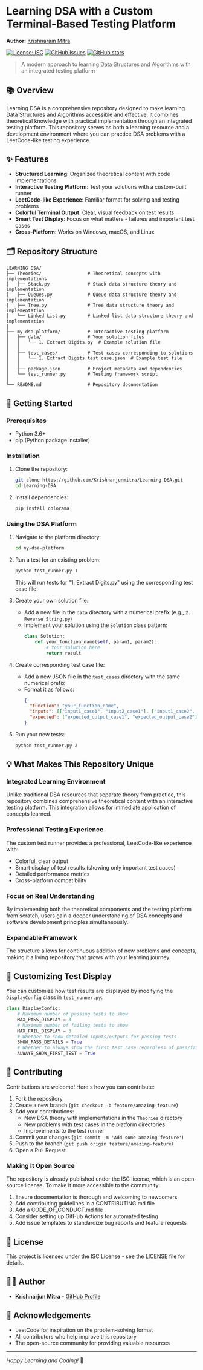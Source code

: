 # Learning DSA with a Custom Terminal-Based Testing Platform

**Author:** [Krishnarjun Mitra](https://github.com/Krishnarjunmitra)

[![License: ISC](https://img.shields.io/badge/License-ISC-blue.svg)](https://opensource.org/licenses/ISC)
[![GitHub issues](https://img.shields.io/github/issues/Krishnarjunmitra/Learning-DSA)](https://github.com/Krishnarjunmitra/Learning-DSA/issues)
[![GitHub stars](https://img.shields.io/github/stars/Krishnarjunmitra/Learning-DSA)](https://github.com/Krishnarjunmitra/Learning-DSA/stargazers)

> A modern approach to learning Data Structures and Algorithms with an integrated testing platform

## 📚 Overview

Learning DSA is a comprehensive repository designed to make learning Data Structures and Algorithms accessible and effective. It combines theoretical knowledge with practical implementation through an integrated testing platform. This repository serves as both a learning resource and a development environment where you can practice DSA problems with a LeetCode-like testing experience.

## ✨ Features

- **Structured Learning**: Organized theoretical content with code implementations
- **Interactive Testing Platform**: Test your solutions with a custom-built runner
- **LeetCode-like Experience**: Familiar format for solving and testing problems
- **Colorful Terminal Output**: Clear, visual feedback on test results
- **Smart Test Display**: Focus on what matters - failures and important test cases
- **Cross-Platform**: Works on Windows, macOS, and Linux

## 🗂️ Repository Structure

```
LEARNING DSA/
├── Theories/                 # Theoretical concepts with implementations
│   ├── Stack.py              # Stack data structure theory and implementation
│   ├── Queues.py             # Queue data structure theory and implementation  
│   ├── Tree.py               # Tree data structure theory and implementation
│   └── Linked List.py        # Linked list data structure theory and implementation
│
├── my-dsa-platform/          # Interactive testing platform
│   ├── data/                 # Your solution files
│   │   └── 1. Extract Digits.py  # Example solution file
│   │
│   ├── test_cases/           # Test cases corresponding to solutions
│   │   └── 1. Extract Digits test case.json  # Example test file
│   │
│   ├── package.json          # Project metadata and dependencies
│   └── test_runner.py        # Testing framework script
│
└── README.md                 # Repository documentation
```

## 🚀 Getting Started

### Prerequisites

- Python 3.6+
- pip (Python package installer)

### Installation

1. Clone the repository:
   ```bash
   git clone https://github.com/Krishnarjunmitra/Learning-DSA.git
   cd Learning-DSA
   ```

2. Install dependencies:
   ```bash
   pip install colorama
   ```

### Using the DSA Platform

1. Navigate to the platform directory:
   ```bash
   cd my-dsa-platform
   ```

2. Run a test for an existing problem:
   ```bash
   python test_runner.py 1
   ```
   This will run tests for "1. Extract Digits.py" using the corresponding test case file.

3. Create your own solution file:
   - Add a new file in the `data` directory with a numerical prefix (e.g., `2. Reverse String.py`)
   - Implement your solution using the `Solution` class pattern:
     ```python
     class Solution:
         def your_function_name(self, param1, param2):
             # Your solution here
             return result
     ```

4. Create corresponding test case file:
   - Add a new JSON file in the `test_cases` directory with the same numerical prefix
   - Format it as follows:
     ```json
     {
       "function": "your_function_name",
       "inputs": [["input1_case1", "input2_case1"], ["input1_case2", "input2_case2"]],
       "expected": ["expected_output_case1", "expected_output_case2"]
     }
     ```

5. Run your new tests:
   ```bash
   python test_runner.py 2
   ```

## 💡 What Makes This Repository Unique

### Integrated Learning Environment

Unlike traditional DSA resources that separate theory from practice, this repository combines comprehensive theoretical content with an interactive testing platform. This integration allows for immediate application of concepts learned.

### Professional Testing Experience

The custom test runner provides a professional, LeetCode-like experience with:
- Colorful, clear output
- Smart display of test results (showing only important test cases)
- Detailed performance metrics
- Cross-platform compatibility

### Focus on Real Understanding

By implementing both the theoretical components and the testing platform from scratch, users gain a deeper understanding of DSA concepts and software development principles simultaneously.

### Expandable Framework

The structure allows for continuous addition of new problems and concepts, making it a living repository that grows with your learning journey.

## 🔧 Customizing Test Display

You can customize how test results are displayed by modifying the `DisplayConfig` class in `test_runner.py`:

```python
class DisplayConfig:
    # Maximum number of passing tests to show
    MAX_PASS_DISPLAY = 3
    # Maximum number of failing tests to show
    MAX_FAIL_DISPLAY = 3
    # Whether to show detailed inputs/outputs for passing tests
    SHOW_PASS_DETAILS = True
    # Whether to always show the first test case regardless of pass/fail
    ALWAYS_SHOW_FIRST_TEST = True
```

## 🤝 Contributing

Contributions are welcome! Here's how you can contribute:

1. Fork the repository
2. Create a new branch (`git checkout -b feature/amazing-feature`)
3. Add your contributions:
   - New DSA theory with implementations in the `Theories` directory
   - New problems with test cases in the platform directories
   - Improvements to the test runner
4. Commit your changes (`git commit -m 'Add some amazing feature'`)
5. Push to the branch (`git push origin feature/amazing-feature`)
6. Open a Pull Request

### Making It Open Source

The repository is already published under the ISC license, which is an open-source license. To make it more accessible to the community:

1. Ensure documentation is thorough and welcoming to newcomers
2. Add contributing guidelines in a CONTRIBUTING.md file
3. Add a CODE_OF_CONDUCT.md file
4. Consider setting up GitHub Actions for automated testing
5. Add issue templates to standardize bug reports and feature requests

## 📝 License

This project is licensed under the ISC License - see the [LICENSE](LICENSE) file for details.

## 👨‍💻 Author

- **Krishnarjun Mitra** - [GitHub Profile](https://github.com/Krishnarjunmitra)

## 🙏 Acknowledgements

- LeetCode for inspiration on the problem-solving format
- All contributors who help improve this repository
- The open-source community for providing valuable resources

---

*Happy Learning and Coding!* 🚀